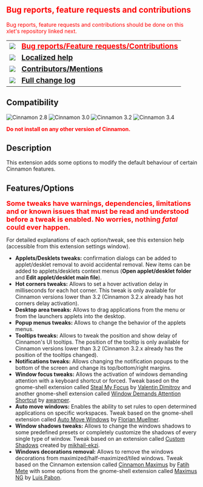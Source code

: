 <h2 style="color:red;">Bug reports, feature requests and contributions</h2>
<span style="color:red;">
Bug reports, feature requests and contributions should be done on this xlet's repository linked next.
</span>

<table><tbody>
<tr><td><img src="https://odyseus.github.io/CinnamonTools/lib/img/issues.svg"></td>
<td><a href="https://github.com/Odyseus/CinnamonTools"><strong style="color: red; font-size: 1.2em">
Bug reports/Feature requests/Contributions
</strong></a></td></tr>
<tr><td><img src="https://odyseus.github.io/CinnamonTools/lib/img/help.svg"></td>
<td><a href="https://odyseus.github.io/CinnamonTools/help_files/0dyseus@CinnamonTweaks.html"><strong style="font-size: 1.2em">
Localized help
</strong></a></td></tr>
<tr><td><img src="https://odyseus.github.io/CinnamonTools/lib/img/contributors.svg"></td>
<td><a href="https://odyseus.github.io/CinnamonTools/help_files/0dyseus@CinnamonTweaks.html#xlet-contributors"><strong style="font-size: 1.2em">
Contributors/Mentions
</strong></a></td></tr>
<tr><td><img src="https://odyseus.github.io/CinnamonTools/lib/img/changelog.svg"></td>
<td><a href="https://odyseus.github.io/CinnamonTools/help_files/0dyseus@CinnamonTweaks.html#xlet-changelog"><strong style="font-size: 1.2em">
Full change log
</strong></a></td></tr>
</tbody></table>

## Compatibility

![Cinnamon 2.8](https://odyseus.github.io/CinnamonTools/lib/badges/cinn-2.8.svg)
![Cinnamon 3.0](https://odyseus.github.io/CinnamonTools/lib/badges/cinn-3.0.svg)
![Cinnamon 3.2](https://odyseus.github.io/CinnamonTools/lib/badges/cinn-3.2.svg)
![Cinnamon 3.4](https://odyseus.github.io/CinnamonTools/lib/badges/cinn-3.4.svg)

<span style="color:red;font-weight:bold;">Do not install on any other version of Cinnamon.</span>

## Description

This extension adds some options to modify the default behaviour of certain Cinnamon features.

## Features/Options

<span style="color:red;font-weight: bold;font-size: large;">Some tweaks have warnings, dependencies, limitations and or known issues that must be read and understood before a tweak is enabled. No worries, nothing <em>fatal</em> could ever happen.</span>

For detailed explanations of each option/tweak, see this extension help (accessible from this extension settings window).

- **Applets/Desklets tweaks:** confirmation dialogs can be added to applet/desklet removal to avoid accidental removal. New items can be added to applets/desklets context menus (**Open applet/desklet folder** and **Edit applet/desklet main file**).
- **Hot corners tweaks:** Allows to set a hover activation delay in milliseconds for each hot corner. This tweak is only available for Cinnamon versions lower than 3.2 (Cinnamon 3.2.x already has hot corners delay activation).
- **Desktop area tweaks:** Allows to drag applications from the menu or from the launchers applets into the desktop.
- **Popup menus tweaks:** Allows to change the behavior of the applets menus.
- **Tooltips tweaks:** Allows to tweak the position and show delay of Cinnamon's UI tooltips. The position of the tooltip is only available for Cinnamon versions lower than 3.2 (Cinnamon 3.2.x already has the position of the tooltips changed).
- **Notifications tweaks:** Allows changing the notification popups to the bottom of the screen and change its top/bottom/right margins.
- **Window focus tweaks:** Allows the activation of windows demanding attention with a keyboard shortcut or forced. Tweak based on the gnome-shell extension called [Steal My Focus](https://github.com/v-dimitrov/gnome-shell-extension-stealmyfocus) by [Valentin Dimitrov](https://github.com/v-dimitrov) and another gnome-shell extension called [Window Demands Attention Shortcut](https://github.com/awamper/window-demands-attention-shortcut) by [awamper](https://github.com/awamper).
- **Auto move windows:** Enables the ability to set rules to open determined applications on specific workspaces. Tweak based on the gnome-shell extension called [Auto Move Windows](https://extensions.gnome.org/extension/16/auto-move-windows/) by [Florian Muellner](https://github.com/fmuellner).
- **Window shadows tweaks:** Allows to change the windows shadows to some predefined presets or completely customize the shadows of every single type of window. Tweak based on an extension called [Custom Shadows](https://cinnamon-spices.linuxmint.com/extensions/view/43) created by [mikhail-ekzi](https://github.com/mikhail-ekzi).
- **Windows decorations removal:** Allows to remove the windows decorations from maximized/half-maximized/tiled windows. Tweak based on the Cinnamon extension called [Cinnamon Maximus](https://cinnamon-spices.linuxmint.com/extensions/view/29) by [Fatih Mete](https://github.com/fatihmete) with some options from the gnome-shell extension called [Maximus NG](https://github.com/luispabon/maximus-gnome-shell) by [Luis Pabon](https://github.com/luispabon).
